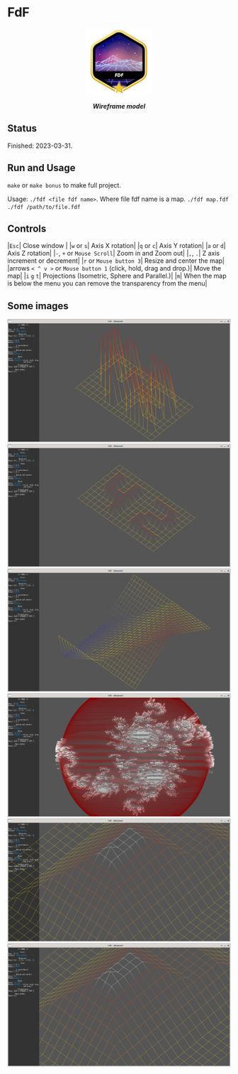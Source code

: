 # FdF

<p align="center">
  <img src="https://raw.githubusercontent.com/phrxn/phrxn/master/42/badges/fdfm.png" />
</p>
<p align="center">
	<b><i>Wireframe model</i></b><br>
</p>

## Status
Finished: 2023-03-31.

## Run and Usage
``make`` or ``make bonus`` to make full project.

Usage: ``./fdf <file fdf name>``. Where file fdf name is a map. 
``./fdf map.fdf``
``./fdf /path/to/file.fdf``

## Controls

|`Esc`| Close window |
|`w` or `s`| Axis X rotation|
|`q` or `c`| Axis Y rotation|
|`a` or `d`| Axis Z rotation|
|`-`, `+` or `Mouse Scroll`| Zoom in and Zoom out|
|`,`, `.`| Z axis increment or decrement|
|`r` or `Mouse button 3`| Resize and center the map|
|arrows `< ^ v >` or `Mouse button 1` (click, hold, drag and drop.)| Move the map|
|`i` `g` `t`| Projections (Isometric, Sphere and Parallel.)|
|`m`| When the map is below the menu you can remove the transparency from the menu|

## Some images

<p align="center">
  <img src="https://raw.githubusercontent.com/phrxn/phrxn/master/42/images/FdF/FdF1.png" />
  <img src="https://raw.githubusercontent.com/phrxn/phrxn/master/42/images/FdF/FdF2.png" />
  <img src="https://raw.githubusercontent.com/phrxn/phrxn/master/42/images/FdF/FdF3.png" />
  <img src="https://raw.githubusercontent.com/phrxn/phrxn/master/42/images/FdF/FdF4.png" />
  <img src="https://raw.githubusercontent.com/phrxn/phrxn/master/42/images/FdF/FdF5.png" />
  <img src="https://raw.githubusercontent.com/phrxn/phrxn/master/42/images/FdF/FdF6.png" />
</p>


